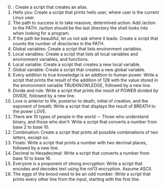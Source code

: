  0. <o>: Create a script that creates an alias.
 1. Hello you: Create a script that prints hello user, where user is the current Linux user.
 2. The path to success is to take massive, determined action: Add /action to the PATH. /action should be the last directory the shell looks into when looking for a program.
 3. If the path be beautiful, let us not ask where it leads: Create a script that counts the number of directories in the PATH.
 4. Global variables: Create a script that lists environment variables.
 5. Local variables: Create a script that lists all local variables and environment variables, and functions.
 6. Local variable: Create a script that creates a new local variable.
 7. Global variable: Create a script that creates a new global variable.
 8. Every addition to true knowledge is an addition to human power: Write a script that prints the result of the addition of 128 with the value stored in the environment variable TRUEKNOWLEDGE, followed by a new line.
 9. Divide and rule: Write a script that prints the result of POWER divided by DIVIDE, followed by a new line.
 10. Love is anterior to life, posterior to death, initial of creation, and the exponent of breath: Write a script that displays the result of BREATH to the power LOVE.
 11. There are 10 types of people in the world -- Those who understand binary, and those who don't: Write a script that converts a number from base 2 to base 10.
 12. Combination: Create a script that prints all possible combinations of two letters, except oo.
 13. Floats: Write a script that prints a number with two decimal places, followed by a new line.
 14. Decimal to Hexadecimal: Write a script that converts a number from base 10 to base 16.
 15. Everyone is a proponent of strong encryption: Write a script that encodes and decodes text using the rot13 encryption. Assume ASCII.
 16. The eggs of the brood need to be an odd number: Write a script that prints every other line from the input, starting with the first line.
